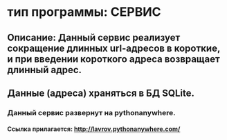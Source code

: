 # тип программы: СЕРВИС
## Описание: Данный сервис реализует сокращение длинных url-адресов в короткие, и при введении короткого адреса возвращает длинный адрес.
## Данные (адреса) храняться в БД SQLite.

### Данный сервис развернут на pythonanywhere.
#### Ссылка прилагается: http://lavrov.pythonanywhere.com/ 
